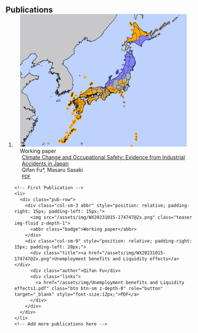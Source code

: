 <h1 id="publications"></h1>

<h2 style="margin: 60px 0px -15px;">Publications</h2>

<div class="publications">
  <ol class="bibliography">
    <!-- Second Publication -->
    <li>
      <div class="pub-row">
        <div class="col-sm-3 abbr" style="position: relative; padding-right: 15px; padding-left: 15px;">
          <img src="/assets/img/temp.pdf" class="teaser img-fluid z-depth-1">
          <abbr class="badge">Working paper</abbr>
        </div>
        <div class="col-sm-9" style="position: relative; padding-right: 15px; padding-left: 20px;">
          <div class="title"><a href="/assets/img/comingsoon.pdf">Climate Change and Occupational Safety: Evidence from Industrial Accidents in Japan</a></div>
          <div class="author">Qifan Fu*, Masaru Sasaki</div>
          <div class="links">
            <a href="/assets/img/Comingsoon.pdf" class="btn btn-sm z-depth-0" role="button" target="_blank" style="font-size:12px;">PDF</a>
          </div>
        </div>
      </div>
    </li>
    
    <!-- First Publication -->
    <li>
      <div class="pub-row">
        <div class="col-sm-3 abbr" style="position: relative; padding-right: 15px; padding-left: 15px;">
          <img src="/assets/img/WX20231015-174747@2x.png" class="teaser img-fluid z-depth-1">
          <abbr class="badge">Working paper</abbr>
        </div>
        <div class="col-sm-9" style="position: relative; padding-right: 15px; padding-left: 20px;">
          <div class="title"><a href="/assets/img/WX20231015-174747@2x.png">Unemployment benefits and Liquidity effects</a></div>
          <div class="author">Qifan Fu</div>
          <div class="links">
            <a href="/assets/img/Unemployment benefits and Liquidity effects1.pdf" class="btn btn-sm z-depth-0" role="button" target="_blank" style="font-size:12px;">PDF</a>
          </div>
        </div>
      </div>
    </li>
    <!-- Add more publications here -->
  </ol>
</div>




